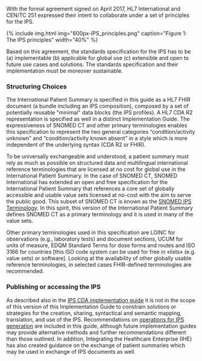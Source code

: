 With the formal agreement signed on April 2017, HL7 International and CEN/TC 251 expressed their intent to collaborate under a set of principles for the IPS.

{% include img.html img="600px-IPS_principles.png" caption="Figure 1: The IPS principles" width="40%" %}

Based on this agreement, the standards specification for the IPS has to be (a) implementable (b) applicable for global use (c) extensible and open to future use cases and solutions. The standards specification and their implementation must be moreover sustainable. 


### Structuring Choices

The International Patient Summary is specified in this guide as a HL7 FHIR document (a bundle including an IPS composition), composed by a set of potentially reusable "minimal" data blocks (the IPS profiles). A HL7 CDA R2 representation is specified as well in a distinct Implementation Guide. 
The expressiveness of SNOMED CT and other primary terminologies enables this specification to represent the two general categories “condition/activity unknown” and “condition/activity known absent” in a style which is more independent of the underlying syntax (CDA R2 or FHIR).

To be universally exchangeable and understood, a patient summary must rely as much as possible on structured data and multilingual international reference terminologies that are licensed at no cost for global use in the International Patient Summary. In the case of SNOMED CT, SNOMED International has extended an open and free specification for the International Patient Summary that references a core set of globally accessible and usable value sets licensed at no-cost with the aim to serve the public good. This subset of SNOMED CT is known as the [SNOMED IPS Terminology](https://www.snomed.org/snomed-ct/Other-SNOMED-products/international-patient-summary-terminology). In this spirit, this version of the International Patient Summary defines SNOMED CT as a primary terminology and it is used in many of the value sets. 

Other primary terminologies used in this specification are LOINC for observations (e.g., laboratory tests) and document sections, UCUM for units of measure, EDQM Standard Terms for dose forms and routes and ISO 3166 for countries [this ISO code system can be used for free in «lists» (e.g. value sets) or software]. Looking at the availability of other globally usable reference terminologies, in selected cases FHIR-defined terminologies are recommended.

### Publishing or accessing the IPS
As described also in the [IPS CDA implementation guide](https://www.hl7.org/implement/standards/product_brief.cfm?product_id=483) it is not in the scope of this version of this Implementation Guide to constrain solutions or strategies for the creation, sharing, syntactical and semantic mapping, translation, and use of the IPS. Recommendations on [operations for IPS generation](./ipsGeneration.html) are included in this guide, although future implementation guides may provide alternative methods and further recommendations different than those outlined. In addition, Integrating the Healthcare Enterprise (IHE) has also created guidance on the exchange of patient summaries which may be used in exchange of IPS documents as well. 

